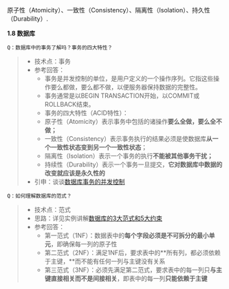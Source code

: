 原子性（Atomicity）、一致性（Consistency）、隔离性（Isolation）、持久性（Durability）.

**1.8 数据库**

```
Q：数据库中的事务了解吗？事务的四大特性？
```

> - 技术点：事务
> - 参考回答：
>   - 事务是并发控制的单位，是用户定义的一个操作序列。它指这些操作要么都做，要么都不做，以便服务器保持数据的完整性。
>   - 事务通常是以BEGIN TRANSACTION开始，以COMMIT或ROLLBACK结束。
>   - 事务的四大特性（ACID特性）：
>   - 原子性（Atomicity）表示事务中包括的诸操作**要么全做，要么全不做；**
>   - 一致性（Consistency）表示事务执行的结果必须是使数据库**从一个一致性状态变到另一个一致性状态**；
>   - 隔离性（Isolation）表示一个事务的执行**不能被其他事务干扰；**
>   - 持续性（Durability）表示一个事务一旦提交，**它对数据库中数据的改变就应该是永久性的**
> - 引申：谈谈[数据库事务的并发控制](https://www.jianshu.com/p/478c6dca1b74)

```
Q：如何理解数据库的范式？
```

> - 技术点：范式
> - 思路：详见实例讲解[数据库的3大范式和5大约束](https://links.jianshu.com/go?to=https%3A%2F%2Fblog.csdn.net%2Fqq_33862644%2Farticle%2Fdetails%2F79692652)
> - 参考回答：
>   - 第一范式（1NF）：数据表中的**每个字段必须是不可拆分的最小单元**，即确保每一列的原子性
>   - 第二范式（2NF）：满足1NF后，要求表中的**所有列，都必须依赖于主键，**而不能有任何一列与主键没有关系
>   - 第三范式（3NF）：必须先满足第二范式，要求表中的每一列只**与主键直接相关而不是间接相关**，即表中的每一列**只能依赖于主键**